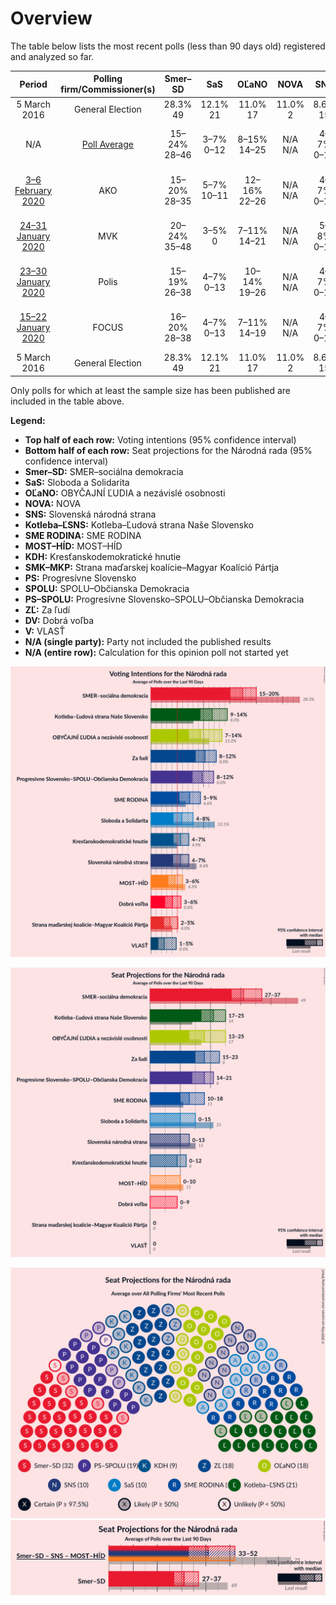 # Overview

The table below lists the most recent polls (less than 90 days old) registered and analyzed so far.

| Period     | Polling firm/Commissioner(s) | Smer–SD | SaS | OĽaNO | NOVA | SNS | Kotleba–ĽSNS | SME RODINA | MOST–HÍD | KDH | SMK–MKP | PS | SPOLU | PS–SPOLU | ZĽ | DV | V |
|:----------:|:----------------------------:|:--:|:--:|:--:|:--:|:--:|:--:|:--:|:--:|:--:|:--:|:--:|:--:|:--:|:--:|:--:|:--:|
| 5 March 2016 | General Election | 28.3% <br> 49 | 12.1% <br> 21 | 11.0% <br> 17 | 11.0% <br> 2 | 8.6% <br> 15 | 8.0% <br> 14 | 6.6% <br> 11 | 6.5% <br> 11 | 4.9% <br> 0 | 4.0% <br> 0 | 0.0% <br> 0 | 0.0% <br> 0 | 0.0% <br> 0 | 0.0% <br> 0 | 0.0% <br> 0 | 0.0% <br> 0 |
| N/A | [Poll Average](average.html) | 15–24% <br> 28–46 | 3–7% <br> 0–12 | 8–15% <br> 14–25 | N/A <br> N/A | 4–7% <br> 0–13 | 10–15% <br> 17–27 | 5–9% <br> 10–15 | 2–6% <br> 0–10 | 4–9% <br> 0–17 | 2–6% <br> 0–10 | N/A <br> N/A | N/A <br> N/A | 7–11% <br> 13–19 | 7–12% <br> 13–22 | 2–6% <br> 0–10 | 2–5% <br> 0 |
| [3–6 February 2020](2020-02-06-AKO.html) | AKO | 15–20% <br> 28–35 | 5–7% <br> 10–11 | 12–16% <br> 22–26 | N/A <br> N/A | 4–7% <br> 0–10 | 10–14% <br> 18–23 | 5–8% <br> 10–12 | 3–6% <br> 0–9 | 4–7% <br> 0–11 | 2–4% <br> 0 | N/A <br> N/A | N/A <br> N/A | 7–11% <br> 15–18 | 8–11% <br> 15–19 | 3–6% <br> 0–10 | 1–3% <br> 0 |
| [24–31 January 2020](2020-01-31-MVK.html) | MVK | 20–24% <br> 35–48 | 3–5% <br> 0 | 7–11% <br> 14–21 | N/A <br> N/A | 5–8% <br> 0–14 | 11–15% <br> 19–28 | 5–8% <br> 9–16 | 2–4% <br> 0 | 6–9% <br> 11–17 | 4–6% <br> 0–10 | N/A <br> N/A | N/A <br> N/A | 7–10% <br> 12–18 | 7–10% <br> 12–19 | 2–4% <br> 0 | 2–3% <br> 0 |
| [23–30 January 2020](2020-01-30-Polis.html) | Polis | 15–19% <br> 26–38 | 4–7% <br> 0–13 | 10–14% <br> 19–26 | N/A <br> N/A | 4–7% <br> 0–13 | 9–13% <br> 16–25 | 5–8% <br> 9–15 | 4–6% <br> 0–11 | 4–7% <br> 0–12 | 3–5% <br> 0 | N/A <br> N/A | N/A <br> N/A | 8–11% <br> 13–20 | 8–12% <br> 15–21 | 4–6% <br> 0–10 | 3–5% <br> 0 |
| [15–22 January 2020](2020-01-22-FOCUS.html) | FOCUS | 16–20% <br> 28–38 | 4–7% <br> 0–13 | 7–11% <br> 14–19 | N/A <br> N/A | 4–7% <br> 0–11 | 11–15% <br> 19–26 | 6–9% <br> 11–17 | 3–6% <br> 0–9 | 4–7% <br> 0–11 | 3–5% <br> 0–9 | N/A <br> N/A | N/A <br> N/A | 8–12% <br> 15–20 | 9–13% <br> 15–24 | 3–5% <br> 0–9 | 1–3% <br> 0 |
| 5 March 2016 | General Election | 28.3% <br> 49 | 12.1% <br> 21 | 11.0% <br> 17 | 11.0% <br> 2 | 8.6% <br> 15 | 8.0% <br> 14 | 6.6% <br> 11 | 6.5% <br> 11 | 4.9% <br> 0 | 4.0% <br> 0 | 0.0% <br> 0 | 0.0% <br> 0 | 0.0% <br> 0 | 0.0% <br> 0 | 0.0% <br> 0 | 0.0% <br> 0 |

Only polls for which at least the sample size has been published are included in the table above.

**Legend:**
+ **Top half of each row:** Voting intentions (95% confidence interval)
+ **Bottom half of each row:** Seat projections for the Národná rada (95% confidence interval)
+ **Smer–SD:** SMER–sociálna demokracia
+ **SaS:** Sloboda a Solidarita
+ **OĽaNO:** OBYČAJNÍ ĽUDIA a nezávislé osobnosti
+ **NOVA:** NOVA
+ **SNS:** Slovenská národná strana
+ **Kotleba–ĽSNS:** Kotleba–Ľudová strana Naše Slovensko
+ **SME RODINA:** SME RODINA
+ **MOST–HÍD:** MOST–HÍD
+ **KDH:** Kresťanskodemokratické hnutie
+ **SMK–MKP:** Strana maďarskej koalície–Magyar Koalíció Pártja
+ **PS:** Progresívne Slovensko
+ **SPOLU:** SPOLU–Občianska Demokracia
+ **PS–SPOLU:** Progresívne Slovensko–SPOLU–Občianska Demokracia
+ **ZĽ:** Za ľudí
+ **DV:** Dobrá voľba
+ **V:** VLASŤ
+ **N/A (single party):** Party not included the published results
+ **N/A (entire row):** Calculation for this opinion poll not started yet


![Graph with voting intentions not yet produced](average.png "Voting Intentions")

![Graph with seats not yet produced](average-seats.png "Seats")

![Graph with seating plan not yet produced](average-seating-plan.png "Seating Plan")
![Graph with coalitions seats not yet produced](average-coalitions-seats.png "Coalitions Seats")
